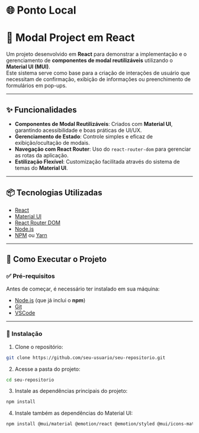# 🌐 Ponto Local

# 📌 Modal Project em React

Um projeto desenvolvido em **React** para demonstrar a implementação e o gerenciamento de **componentes de modal reutilizáveis** utilizando o **Material UI (MUI)**.  
Este sistema serve como base para a criação de interações de usuário que necessitam de confirmação, exibição de informações ou preenchimento de formulários em pop-ups.

---

## ✨ Funcionalidades

- **Componentes de Modal Reutilizáveis**: Criados com **Material UI**, garantindo acessibilidade e boas práticas de UI/UX.  
- **Gerenciamento de Estado**: Controle simples e eficaz de exibição/ocultação de modais.  
- **Navegação com React Router**: Uso do `react-router-dom` para gerenciar as rotas da aplicação.  
- **Estilização Flexível**: Customização facilitada através do sistema de temas do **Material UI**.  

---

## 📦 Tecnologias Utilizadas

- [React](https://react.dev/)  
- [Material UI](https://mui.com/)  
- [React Router DOM](https://reactrouter.com/)  
- [Node.js](https://nodejs.org/)  
- [NPM](https://www.npmjs.com/) ou [Yarn](https://yarnpkg.com/)  

---

## 🚀 Como Executar o Projeto

### ✅ Pré-requisitos

Antes de começar, é necessário ter instalado em sua máquina:  
- [Node.js](https://nodejs.org/) (que já inclui o **npm**)  
- [Git](https://git-scm.com/)
- [VSCode](https://code.visualstudio.com/) 

---

### 🔧 Instalação

1. Clone o repositório:

```bash
git clone https://github.com/seu-usuario/seu-repositorio.git

````
2. Acesse a pasta do projeto:
   
````bash
cd seu-repositorio
`````
3. Instale as dependências principais do projeto:
   
```bash
npm install

````
4. Instale também as dependências do Material UI:
   
````bash
npm install @mui/material @emotion/react @emotion/styled @mui/icons-material
````




